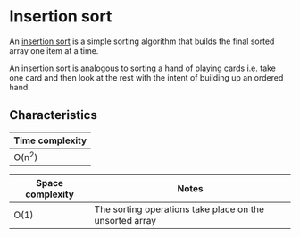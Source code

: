 # Insertion sort
An [insertion sort](https://en.wikipedia.org/wiki/Insertion_sort) is a simple sorting algorithm that builds the final sorted array one item at a time.

An insertion sort is analogous to sorting a hand of playing cards i.e. take one card and then look at the rest with the intent of building up an ordered hand.

## Characteristics
|Time complexity
|-
|O(n<sup>2</sup>)

|Space complexity |Notes
|- |-
|O(1) |The sorting operations take place on the unsorted array